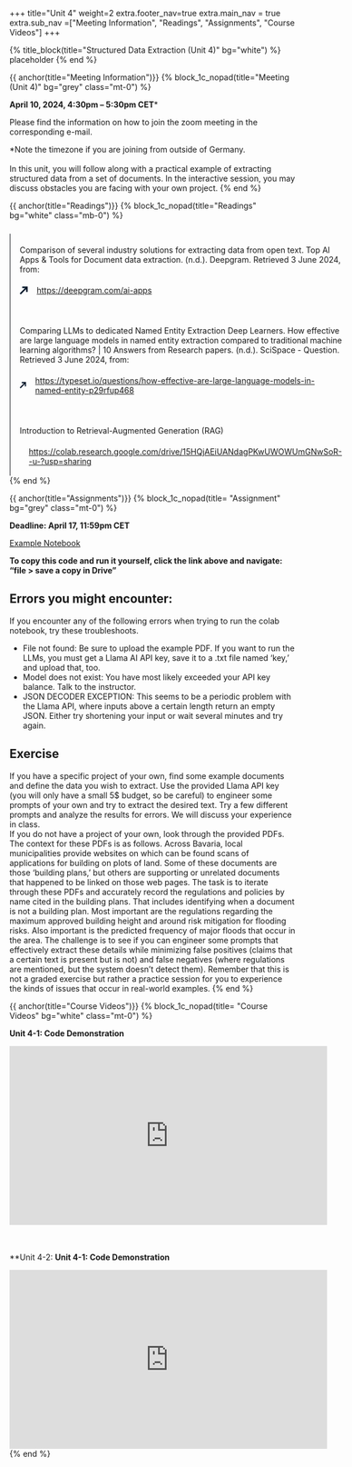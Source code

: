 +++
title="Unit 4"
weight=2
extra.footer_nav=true
extra.main_nav = true
extra.sub_nav =["Meeting Information", "Readings", "Assignments", "Course Videos"]
+++

{% title_block(title="Structured Data Extraction (Unit 4)" bg="white") %}
placeholder
{% end %}

{{ anchor(title="Meeting Information")}}
{% block_1c_nopad(title="Meeting (Unit 4)" bg="grey" class="mt-0") %}

**April 10, 2024, 4:30pm – 5:30pm CET***

Please find the information on how to join the zoom meeting in the corresponding e-mail.

*Note the timezone if you are joining from outside of Germany.
 <br><br>
In this unit, you will follow along with a practical example of extracting structured data from a set of documents. In the interactive session, you may discuss obstacles you are facing with your own project.
{% end %}

{{ anchor(title="Readings")}}
{% block_1c_nopad(title="Readings" bg="white" class="mb-0") %}
<div class="w-full text-left" style="display: flex;">
    <!-- Left vertical line -->
    <div style="border-left: 2.5px solid #808285; padding-left: 16px;  margin-top: 10px">
        <!-- Full report section -->
        <div style="display: flex; align-items: center; justify-content: left; margin-top: 20px;">
            <a class="text font-normal" style="text-decoration: none;">
                Comparison of several industry solutions for extracting data from open text. Top AI Apps & Tools for Document data extraction. (n.d.). Deepgram. Retrieved 3 June 2024, from:
            </a>
        </div>
        <div style="display: flex; align-items: center; justify-content: left; margin-top: 20px;">
            <span style="margin-right: 16px;">
                <svg width="14" height="14" viewBox="0 0 14 14" fill="none" xmlns="http://www.w3.org/2000/svg">
                    <path d="M14 9.52655H11.2609V2.76181H4.43671V0H14V9.52655Z" fill="#071A2D"/>
                    <path d="M11.5818 0.368914L-0.000976562 12.0476L1.93586 14.0005L13.5186 2.32179L11.5818 0.368914Z" fill="#071A2D"/>
                </svg>
            </span>
            <a href="https://deepgram.com/ai-apps" download class="text-blue-500">
                 https://deepgram.com/ai-apps
            </a>
        </div>
        <br>  <br>
        <div style="display: flex; align-items: center; justify-content: left; margin-top: 20px;">
            <a class="text font-normal" style="text-decoration: none;">
                Comparing LLMs to dedicated Named Entity Extraction Deep Learners. How effective are large language models in named entity extraction compared to traditional machine learning algorithms? | 10 Answers from Research papers. (n.d.). SciSpace - Question. Retrieved 3 June 2024, from:
            </a>
        </div>
        <div style="display: flex; align-items: center; justify-content: left; margin-top: 20px;">
            <span style="margin-right: 16px;">
                <svg width="14" height="14" viewBox="0 0 14 14" fill="none" xmlns="http://www.w3.org/2000/svg">
                    <path d="M14 9.52655H11.2609V2.76181H4.43671V0H14V9.52655Z" fill="#071A2D"/>
                    <path d="M11.5818 0.368914L-0.000976562 12.0476L1.93586 14.0005L13.5186 2.32179L11.5818 0.368914Z" fill="#071A2D"/>
                </svg>
            </span>
            <a href="https://typeset.io/questions/how-effective-are-large-language-models-in-named-entity-p29rfup468" download class="text-blue-500">
                 https://typeset.io/questions/how-effective-are-large-language-models-in-named-entity-p29rfup468
            </a>
        </div>
        <br>  <br>
        <div style="display: flex; align-items: center; justify-content: left; margin-top: 20px;">
            <a class="text font-normal" style="text-decoration: none;">
                Introduction to Retrieval-Augmented Generation (RAG)
            </a>
        </div>
        <div style="display: flex; align-items: center; justify-content: left; margin-top: 20px;">
            <span style="margin-right: 16px;">
                <svg width="14" height="14" viewBox="0 0 14 14" fill="none" xmlns="http://www.w3.org/2000/svg">
                    <path d="M14 9.52655H11.2609V2.76181H4.43671V0H14V9.52655Z" fill="#071A2D"/>
                    <path d="M11.5818 0.368914L-0.000976562 12.0476L1.93586 14.0005L13.5186 2.32179L11.5818 0.368914Z" fill="#071A2D"/>
                </svg>
            </span>
            <a href="https://colab.research.google.com/drive/15HQjAEiUANdagPKwUWOWUmGNwSoR--u-?usp=sharing" download class="text-blue-500">
                 https://colab.research.google.com/drive/15HQjAEiUANdagPKwUWOWUmGNwSoR--u-?usp=sharing
            </a>
        </div>
        <br>
    </div>
</div>
{% end %}

{{ anchor(title="Assignments")}}
{% block_1c_nopad(title= "Assignment" bg="grey" class="mt-0") %}

**Deadline: April 17, 11:59pm CET**

[Example Notebook](https://colab.research.google.com/drive/1tZhLAzY6wDdlOVDcdPO2uH7oWLTkKKwh?usp=sharing)

**To copy this code and run it yourself, click the link above and navigate: “file > save a copy in Drive”**

## Errors you might encounter:

If you encounter any of the following errors when trying to run the colab notebook, try these troubleshoots.

- File not found: Be sure to upload the example PDF. If you want to run the LLMs, you must get a Llama AI API key, save it to a .txt file named ‘key,’ and upload that, too.
- Model does not exist: You have most likely exceeded your API key balance. Talk to the instructor.
- JSON DECODER EXCEPTION: This seems to be a periodic problem with the Llama API, where inputs above a certain length return an empty JSON. Either try shortening your input or wait several minutes and try again.

## Exercise

If you have a specific project of your own, find some example documents and define the data you wish to extract. Use the provided Llama API key (you will only have a small 5$ budget, so be careful) to engineer some prompts of your own and try to extract the desired text. Try a few different prompts and analyze the results for errors. We will discuss your experience in class.
<br>
If you do not have a project of your own, look through the provided PDFs. The context for these PDFs is as follows. Across Bavaria, local municipalities provide websites on which can be found scans of applications for building on plots of land. Some of these documents are those ‘building plans,’ but others are supporting or unrelated documents that happened to be linked on those web pages. The task is to iterate through these PDFs and accurately record the regulations and policies by name cited in the building plans. That includes identifying when a document is not a building plan. Most important are the regulations regarding the maximum approved building height and around risk mitigation for flooding risks. Also important is the predicted frequency of major floods that occur in the area. The challenge is to see if you can engineer some prompts that effectively extract these details while minimizing false positives (claims that a certain text is present but is not) and false negatives (where regulations are mentioned, but the system doesn’t detect them). Remember that this is not a graded exercise but rather a practice session for you to experience the kinds of issues that occur in real-world examples.
{% end %}


{{ anchor(title="Course Videos")}}
{% block_1c_nopad(title= "Course Videos" bg="white" class="mt-0") %}

**Unit 4-1: Code Demonstration**
<iframe width="560" height="315" src="https://www.youtube.com/embed/plI-ox9aPQs" title="Unit 4-1: Code Demonstration" frameborder="0" allow="accelerometer; autoplay; clipboard-write; encrypted-media; gyroscope; picture-in-picture; web-share" referrerpolicy="strict-origin-when-cross-origin" allowfullscreen></iframe>
<br><br><br>

**Unit 4-2: **Unit 4-1: Code Demonstration**
<iframe width="560" height="315" src="https://www.youtube.com/embed/7-dFusTThh8" title="Unit 4-2: Retrieval Augmented Generation" frameborder="0" allow="accelerometer; autoplay; clipboard-write; encrypted-media; gyroscope; picture-in-picture; web-share" referrerpolicy="strict-origin-when-cross-origin" allowfullscreen></iframe>
{% end %}
